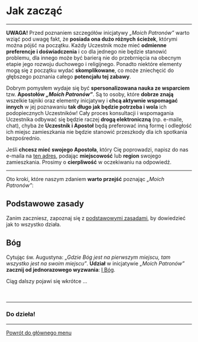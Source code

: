# Jak zacząć
---
**UWAGA!** Przed poznaniem szczegółów inicjatywy _„Moich Patronów”_ warto wziąć pod uwagę fakt, że **posiada ona dużo różnych ścieżek**, którymi można pójść na początku. Każdy Uczestnik może mieć **odmienne preferencje i doświadczenia** i co dla jednego nie będzie stanowić problemu, dla innego może być barierą nie do przebrnięcia na obecnym etapie jego rozwoju duchowego i religijnego. Ponadto niektóre elementy mogą się z początku wydać **skomplikowane**, co może zniechęcić do głębszego poznania całego **potencjału tej zabawy**.

Dobrym pomysłem wydaje się być **spersonalizowana nauka ze wsparciem** tzw. **Apostołów _„Moich Patronów”_**. Są to osoby, które **dobrze znają** wszelkie tajniki oraz elementy inicjatywy i **chcą aktywnie wspomagać innych** w jej poznawaniu **tak długo jak będzie potrzeba i wola** ich podopiecznych Uczestników! Cały proces konsultacji i wspomagania Uczestnika odbywać się będzie raczej **drogą elektroniczną** (np. e-maile, chat), chyba że **Uczestnik i Apostoł** będą preferować inną formę i odległość ich miejsc zamieszkania nie będzie stanowić przeszkody dla ich spotkania bezpośrednio.

Jeśli **chcesz mieć swojego Apostoła**, który Cię poprowadzi, napisz do nas e-maila na [ten adres](http://pl.gratiadei.org#kontakt), podając **miejscowość** lub **region** swojego zamieszkania. Prosimy o **cierpliwość** w oczekiwaniu na odpowiedź.

---
Oto kroki, które naszym zdaniem **warto przejść** poznając _„Moich Patronów”_:
## <span id="jak-zaczac-podstawowe-zasady">Podstawowe zasady</span>
Zanim zaczniesz, zapoznaj się z [podstawowymi zasadami](podstawowe_zasady.md), by dowiedzieć jak to wszystko działa.
## <span id="jak-zaczac-bog">Bóg</span>
Cytując św. Augustyna: _„Gdzie Bóg jest na pierwszym miejscu, tam wszystko jest na swoim miejscu”_. **Udział** w inicjatywie _„Moich Patronów”_ **zacznij od jednorazowego wyzwania**: [<span class="status status-list"><span class="status status-god">I</span> Bóg</span>](bog.md).

Ciąg dalszy pojawi się wkrótce ...
<br />
<br />
<br />

---
### Do dzieła!

---
[Powrót do głównego menu](index.md)
